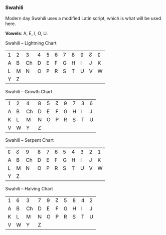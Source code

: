 ### <span id="anchor-57"></span>Swahili

Modern day Swahili uses a modified Latin script, which is what will be
used here. 

**Vowels**: A, E, I, O, U.

Swahili – Lightning Chart

|   |   |    |   |   |   |   |   |   |   |   |
| - | - | -- | - | - | - | - | - | - | - | - |
| 1 | 2 | 3  | 4 | 5 | 6 | 7 | 8 | 9 | ↊ | ↋ |
| A | B | Ch | D | E | F | G | H | I | J | K |
| L | M | N  | O | P | R | S | T | U | V | W |
| Y | Z |    |   |   |   |   |   |   |   |   |

Swahili – Growth Chart

|   |   |    |   |   |   |   |   |   |   |
| - | - | -- | - | - | - | - | - | - | - |
| 1 | 2 | 4  | 8 | 5 | ↊ | 9 | 7 | 3 | 6 |
| A | B | Ch | D | E | F | G | H | I | J |
| K | L | M  | N | O | P | R | S | T | U |
| V | W | Y  | Z |   |   |   |   |   |   |

Swahili – Serpent Chart

|   |   |    |   |   |   |   |   |   |   |   |
| - | - | -- | - | - | - | - | - | - | - | - |
| ↋ | ↊ | 9  | 8 | 7 | 6 | 5 | 4 | 3 | 2 | 1 |
| A | B | Ch | D | E | F | G | H | I | J | K |
| L | M | N  | O | P | R | S | T | U | V | W |
| Y | Z |    |   |   |   |   |   |   |   |   |

Swahili – Halving Chart

|   |   |    |   |   |   |   |   |   |   |
| - | - | -- | - | - | - | - | - | - | - |
| 1 | 6 | 3  | 7 | 9 | ↊ | 5 | 8 | 4 | 2 |
| A | B | Ch | D | E | F | G | H | I | J |
| K | L | M  | N | O | P | R | S | T | U |
| V | W | Y  | Z |   |   |   |   |   |   |
